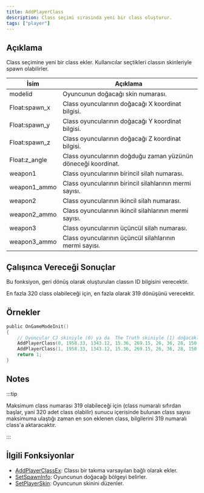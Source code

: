 ```yaml
---
title: AddPlayerClass
description: Class seçimi sırasında yeni bir class oluşturur.
tags: ["player"]
---
```


## Açıklama

Class seçimine yeni bir class ekler. Kullanıcılar seçtikleri classın skinleriyle spawn olabilirler.

| İsim          | Açıklama                                                      |
| ------------- | ------------------------------------------------------------- |
| modelid       | Oyuncunun doğacağı skin numarası.                             |
| Float:spawn_x | Class oyuncularının doğacağı X koordinat bilgisi.             |
| Float:spawn_y | Class oyuncularının doğacağı Y koordinat bilgisi.             |
| Float:spawn_z | Class oyuncularının doğacağı Z koordinat bilgisi.             |
| Float:z_angle | Class oyuncularının doğduğu zaman yüzünün döneceği koordinat. |
| weapon1       | Class oyuncularının birincil silah numarası.                  |
| weapon1_ammo  | Class oyuncularının birincil silahlarının mermi sayısı.       |
| weapon2       | Class oyuncularının ikincil silah numarası.                   |
| weapon2_ammo  | Class oyuncularının ikincil silahlarının mermi sayısı.        |
| weapon3       | Class oyuncularının üçüncül silah numarası.                   |
| weapon3_ammo  | Class oyuncularının üçüncül silahlarının mermi sayısı.        |

## Çalışınca Vereceği Sonuçlar

Bu fonksiyon, geri dönüş olarak oluşturulan classın ID bilgisini verecektir.

En fazla 320 class olabileceği için, en fazla olarak 319 dönüşünü verecektir.

## Örnekler

```c
public OnGameModeInit()
{
    // Oyuncular CJ skiniyle (0) ya da  The Truth skiniyle (1) doğacaklar.
    AddPlayerClass(0, 1958.33, 1343.12, 15.36, 269.15, 26, 36, 28, 150, 0, 0); // CJ
    AddPlayerClass(1, 1958.33, 1343.12, 15.36, 269.15, 26, 36, 28, 150, 0, 0); // The Truth
    return 1;
}
```

## Notes

:::tip

Maksimum class numarası 319 olabileceği için (class numaralı sıfırdan başlar, yani 320 adet class olabilir) sunucu içerisinde bulunan class sayısı maksimuma ulaştığı zaman en son eklenen class, bilgilerini 319 numaralı class'a aktaracaktır.

:::

## İlgili Fonksiyonlar

- [AddPlayerClassEx](AddPlayerClassEx.md): Classı bir takıma varsayılan bağlı olarak ekler.
- [SetSpawnInfo](SetSpawnInfo.md): Oyuncunun doğacağı bölgeyi belirler.
- [SetPlayerSkin](SetPlayerSkin.md): Oyuncunun skinini düzenler.
